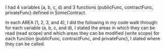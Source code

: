 I had 4 variables (a, b, c, d) and 3 functions (publicFunc, contractFunc, privateFunc) defined in SomeContract.

In each AREA (1, 2, 3, and 4), I did the following in my code walk through:
for each variable (a, b, c, and d), I stated the areas in which they can be read (read scope) and which areas they can be modified (write scope)
for each function (publicFunc, contractFunc, and privateFunc), I stated where they can be called.
